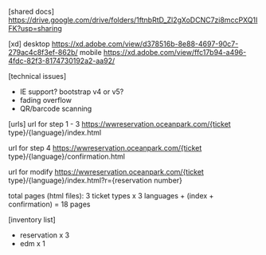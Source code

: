 [shared docs]
https://drive.google.com/drive/folders/1ftnbRtD_Zl2gXoDCNC7zi8mccPXQ1IFK?usp=sharing

[xd]
desktop
https://xd.adobe.com/view/d378516b-8e88-4697-90c7-279ac4c8f3ef-862b/
mobile
https://xd.adobe.com/view/ffc17b94-a496-4fdc-82f3-8174730192a2-aa92/

[technical issues]
- IE support? bootstrap v4 or v5?
- fading overflow
- QR/barcode scanning

[urls]
url for step 1 - 3
https://wwreservation.oceanpark.com/{ticket type}/{language}/index.html

url for step 4
https://wwreservation.oceanpark.com/{ticket type}/{language}/confirmation.html

url for modify
https://wwreservation.oceanpark.com/{ticket type}/{language}/index.html?r={reservation number}

total pages (html files):
3 ticket types x 3 languages + (index + confirmation) = 18 pages

[inventory list]
- reservation x 3
- edm x 1 